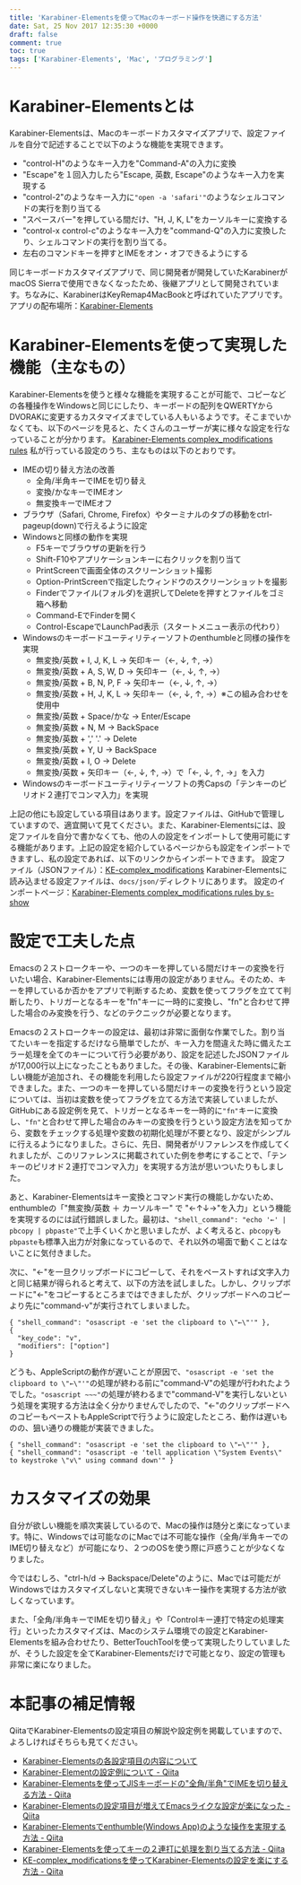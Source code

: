 ```yaml
---
title: 'Karabiner-Elementsを使ってMacのキーボード操作を快適にする方法'
date: Sat, 25 Nov 2017 12:35:30 +0000
draft: false
comment: true
toc: true
tags: ['Karabiner-Elements', 'Mac', 'プログラミング']
---
```


Karabiner-Elementsとは
====================

Karabiner-Elementsは、Macのキーボードカスタマイズアプリで、設定ファイルを自分で記述することで以下のような機能を実現できます。

*   "control-H"のようなキー入力を"Command-A"の入力に変換
*   "Escape"を１回入力したら"Escape, 英数, Escape"のようなキー入力を実現する
*   "control-2"のようなキー入力に`"open -a 'safari'"`のようなシェルコマンドの実行を割り当てる
*   "スペースバー"を押している間だけ、"H, J, K, L"をカーソルキーに変換する
*   "control-x control-c"のようなキー入力を"command-Q"の入力に変換したり、シェルコマンドの実行を割り当てる。
*   左右のコマンドキーを押すとIMEをオン・オフできるようにする

同じキーボードカスタマイズアプリで、同じ開発者が開発していたKarabinerがmacOS Sierraで使用できなくなったため、後継アプリとして開発されています。ちなみに、KarabinerはKeyRemap4MacBookと呼ばれていたアプリです。 アプリの配布場所：[Karabiner-Elements](https://karabiner-elements.pqrs.org/)

Karabiner-Elementsを使って実現した機能（主なもの）
==================================

Karabiner-Elementsを使うと様々な機能を実現することが可能で、コピーなどの各種操作をWindowsと同じにしたり、キーボードの配列をQWERTYからDVORAKに変更するカスタマイズまでしている人もいるようです。そこまでいかなくても、以下のページを見ると、たくさんのユーザーが実に様々な設定を行なっていることが分かります。 [Karabiner-Elements complex\_modifications rules](https://pqrs.org/osx/karabiner/complex_modifications/) 私が行っている設定のうち、主なものは以下のとおりです。

*   IMEの切り替え方法の改善
    *   全角/半角キーでIMEを切り替え
    *   変換/かなキーでIMEオン
    *   無変換キーでIMEオフ
*   ブラウザ（Safari, Chrome, Firefox）やターミナルのタブの移動をctrl-pageup(down)で行えるように設定
*   Windowsと同様の動作を実現
    *   F5キーでブラウザの更新を行う
    *   Shift-F10やアプリケーションキーに右クリックを割り当て
    *   PrintScreenで画面全体のスクリーンショット撮影
    *   Option-PrintScreenで指定したウィンドウのスクリーンショットを撮影
    *   Finderでファイル(フォルダ)を選択してDeleteを押すとファイルをゴミ箱へ移動
    *   Command-EでFinderを開く
    *   Control-EscapeでLaunchPad表示（スタートメニュー表示の代わり）
*   Windowsのキーボードユーティリティーソフトのenthumbleと同様の操作を実現
    *   無変換/英数 + I, J, K, L -> 矢印キー（←, ↓, ↑, →）
    *   無変換/英数 + A, S, W, D -> 矢印キー（←, ↓, ↑, →）
    *   無変換/英数 + B, N, P, F -> 矢印キー（←, ↓, ↑, →）
    *   無変換/英数 + H, J, K, L -> 矢印キー（←, ↓, ↑, →）※この組み合わせを使用中
    *   無変換/英数 + Space/かな -> Enter/Escape
    *   無変換/英数 + N, M -> BackSpace
    *   無変換/英数 + ',' '.' -> Delete
    *   無変換/英数 + Y, U -> BackSpace
    *   無変換/英数 + I, O -> Delete
    *   無変換/英数 + 矢印キー（←, ↓, ↑, →）で「←, ↓, ↑, →」を入力
*   Windowsのキーボードユーティリティーソフトの秀Capsの「テンキーのピリオド２連打でコンマ入力」を実現

上記の他にも設定している項目はあります。設定ファイルは、GitHubで管理していますので、適宜開いて見てください。また、Karabiner-Elementsには、設定ファイルを自分で書かなくても、他の人の設定をインポートして使用可能にする機能があります。上記の設定を紹介しているページからも設定をインポートできますし、私の設定であれば、以下のリンクからインポートできます。 設定ファイル（JSONファイル）：[KE-complex\_modifications](https://github.com/s-show/KE-complex_modifications/) Karabiner-Elementsに読み込ませる設定ファイルは、`docs/json/`ディレクトリにあります。 設定のインポートページ：[Karabiner-Elements complex\_modifications rules by s-show](https://s-show.github.io/KE-complex_modifications/)

設定で工夫した点
========

Emacsの２ストロークキーや、一つのキーを押している間だけキーの変換を行いたい場合、Karabiner-Elementsには専用の設定がありません。そのため、キーを押しているか否かをアプリで判断するため、変数を使ってフラグを立てて判断したり、トリガーとなるキーを"fn"キーに一時的に変換し、"fn"と合わせて押した場合のみ変換を行う、などのテクニックが必要となります。

Emacsの２ストロークキーの設定は、最初は非常に面倒な作業でした。割り当てたいキーを指定するだけなら簡単でしたが、キー入力を間違えた時に備えたエラー処理を全てのキーについて行う必要があり、設定を記述したJSONファイルが17,000行以上になったこともありました。その後、Karabiner-Elementsに新しい機能が追加され、その機能を利用したら設定ファイルが220行程度まで縮小できました。また、一つのキーを押している間だけキーの変換を行うという設定については、当初は変数を使ってフラグを立てる方法で実装していましたが、GitHubにある設定例を見て、トリガーとなるキーを一時的に`"fn"`キーに変換し、`"fn"`と合わせて押した場合のみキーの変換を行うという設定方法を知ってから、変数をチェックする処理や変数の初期化処理が不要となり、設定がシンプルに行えるようになりました。さらに、先日、開発者がリファレンスを作成してくれましたが、このリファレンスに掲載されていた例を参考にすることで、「テンキーのピリオド２連打でコンマ入力」を実現する方法が思いついたりもしました。

あと、Karabiner-Elementsはキー変換とコマンド実行の機能しかないため、enthumbleの「"無変換/英数 ＋ カーソルキー" で "←↑↓→"を入力」という機能を実現するのには試行錯誤しました。最初は、`"shell_command": "echo '←' | pbcopy | pbpaste"`で上手くいくかと思いましたが、よく考えると、`pbcopy`も`pbpaste`も標準入出力が対象になっているので、それ以外の場面で動くことはないことに気付きました。

次に、"←"を一旦クリップボードにコピーして、それをペーストすれば文字入力と同じ結果が得られると考えて、以下の方法を試しました。しかし、クリップボードに"←"をコピーするところまではできましたが、クリップボードへのコピーより先に"command-v"が実行されてしまいました。

```
{ "shell_command": "osascript -e 'set the clipboard to \"←\"'" },
{
  "key_code": "v",
  "modifiers": ["option"]
} 
```

どうも、AppleScriptの動作が遅いことが原因で、`"osascript -e 'set the clipboard to \"←\"'"`の処理が終わる前に"command-V"の処理が行われたようでした。`"osascript ~~~"`の処理が終わるまで"command-V"を実行しないという処理を実現する方法は全く分かりませんでしたので、"←"のクリップボードへのコピーもペーストもAppleScriptで行うように設定したところ、動作は遅いものの、狙い通りの機能が実装できました。

```
{ "shell_command": "osascript -e 'set the clipboard to \"←\"'" },
{ "shell_command": "osascript -e 'tell application \"System Events\" to keystroke \"v\" using command down'" } 
```

カスタマイズの効果
=========

自分が欲しい機能を順次実装しているので、Macの操作は随分と楽になっています。特に、Windowsでは可能なのにMacでは不可能な操作（全角/半角キーでのIME切り替えなど）が可能になり、２つのOSを使う際に戸惑うことが少なくなりました。

今ではむしろ、"ctrl-h/d → Backspace/Delete"のように、Macでは可能だがWindowsではカスタマイズしないと実現できないキー操作を実現する方法が欲しくなっています。

また、「全角/半角キーでIMEを切り替え」や「Controlキー連打で特定の処理実行」といったカスタマイズは、Macのシステム環境での設定とKarabiner-Elementsを組み合わせたり、BetterTouchToolを使って実現したりしていましたが、そうした設定を全てKarabiner-Elementsだけで可能となり、設定の管理も非常に楽になりました。

本記事の補足情報
========

QiitaでKarabiner-Elementsの設定項目の解説や設定例を掲載していますので、よろしければそちらも見てください。

- [Karabiner-Elementsの各設定項目の内容について](https://qiita.com/s-show/items/a1fd228b04801477729c)
- [Karabiner-Elementの設定例について - Qiita](https://qiita.com/s-show/items/40ad22c4ee4a0465fad5)
- [Karabiner-Elementsを使ってJISキーボードの"全角/半角"でIMEを切り替える方法 - Qiita](https://qiita.com/s-show/items/08a7c1b558e4d7e6f1b0)
- [Karabiner-Elementsの設定項目が増えてEmacsライクな設定が楽になった - Qiita](https://qiita.com/s-show/items/e83215f4ee10422abd7c)
- [Karabiner-Elementsでenthumble(Windows App)のような操作を実現する方法 - Qiita](https://qiita.com/s-show/items/0036e45d4b5928569dd9)
- [Karabiner-Elementsを使ってキーの２連打に処理を割り当てる方法 - Qiita](https://qiita.com/s-show/items/c991327a5317c3e0cf4b)
- [KE-complex\_modificationsを使ってKarabiner-Elementsの設定を楽にする方法 - Qiita](https://qiita.com/s-show/items/fb788d90faba7eeb9051)
